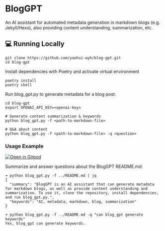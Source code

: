 # BlogGPT

An AI assistant for automated metadata generation in markdown blogs (e.g. Jekyll/Hexo), also providing content understanding, summarization, etc.

## 💻 Running Locally

```shell
git clone https://github.com/yaohui-wyh/blog-gpt.git
cd blog-gpt
```

Install dependencies with Poetry and activate virtual environment

```shell
poetry install
poetry shell
```

Run blog_gpt.py to generate metadata for a blog post:

```shell
cd blog-gpt
export OPENAI_API_KEY=<openai-key>

# Generate content summarization & keywords
python blog_gpt.py -f <path-to-markdown-file>

# Q&A about content
python blog_gpt.py -f <path-to-markdown-file> -q <question>
```

### Usage Example

[![Open in Gitpod](https://gitpod.io/button/open-in-gitpod.svg)](https://gitpod.io/from-referrer/)

Summarize and answer questions about the BlogGPT README.md:

```plain
➜ python blog_gpt.py -f ../README.md | jq
{
  "summary": "BlogGPT is an AI assistant that can generate metadata for markdown blogs, as well as provide content understanding and summarization. To use it, clone the repository, install dependencies, and run blog_gpt.py.",
  "keywords": "AI, metadata, markdown, blog, summarization"
}

➜ python blog_gpt.py -f ../README.md -q "can blog_gpt generate keywords"
Yes, blog_gpt can generate keywords.
```